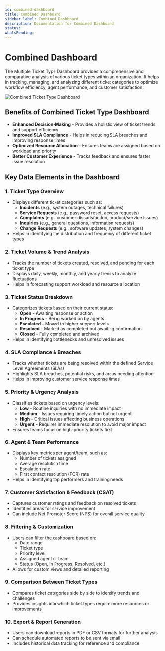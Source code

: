 ```yaml
---
id: combined-dashboard
title: Combined Dashboard
sidebar_label: Combined Dashboard
description: Documentation for Combined Dashboard
status: 
whatsPending: 
---
```


# Combined Dashboard

The Multiple Ticket Type Dashboard provides a comprehensive and comparative analysis of various ticket types within an organization. It helps in tracking, managing, and analyzing different ticket categories to optimize workflow efficiency, agent performance, and customer satisfaction.

![Combined Ticket Type Dashboard](/img/Helpdesk/Multi_Dashboard.jpg)

## Benefits of Combined Ticket Type Dashboard

- **Enhanced Decision-Making** - Provides a holistic view of ticket trends and support efficiency
- **Improved SLA Compliance** - Helps in reducing SLA breaches and improving response times
- **Optimized Resource Allocation** - Ensures teams are assigned based on workload and priority
- **Better Customer Experience** - Tracks feedback and ensures faster issue resolution

## Key Data Elements in the Dashboard

### 1. Ticket Type Overview

- Displays different ticket categories such as:
  - **Incidents** (e.g., system outages, technical failures)
  - **Service Requests** (e.g., password reset, access requests)
  - **Complaints** (e.g., customer dissatisfaction, product/service issues)
  - **Inquiries** (e.g., general questions, information requests)
  - **Change Requests** (e.g., software updates, system changes)
- Helps in identifying the distribution and frequency of different ticket types

### 2. Ticket Volume & Trend Analysis

- Tracks the number of tickets created, resolved, and pending for each ticket type
- Displays daily, weekly, monthly, and yearly trends to analyze fluctuations
- Helps in forecasting support workload and resource allocation

### 3. Ticket Status Breakdown

- Categorizes tickets based on their current status:
  - **Open** - Awaiting response or action
  - **In Progress** - Being worked on by agents
  - **Escalated** - Moved to higher support levels
  - **Resolved** - Marked as completed but awaiting confirmation
  - **Closed** - Fully completed and archived
- Helps in identifying bottlenecks and unresolved issues

### 4. SLA Compliance & Breaches

- Tracks whether tickets are being resolved within the defined Service Level Agreements (SLAs)
- Highlights SLA breaches, potential risks, and areas needing attention
- Helps in improving customer service response times

### 5. Priority & Urgency Analysis

- Classifies tickets based on urgency levels:
  - **Low** - Routine inquiries with no immediate impact
  - **Medium** - Issues requiring timely action but not urgent
  - **High** - Critical issues affecting business operations
  - **Urgent** - Requires immediate resolution to avoid major impact
- Ensures teams focus on high-priority tickets first

### 6. Agent & Team Performance

- Displays key metrics per agent/team, such as:
  - Number of tickets assigned
  - Average resolution time
  - Escalation rate
  - First contact resolution (FCR) rate
- Helps in identifying top performers and training needs

### 7. Customer Satisfaction & Feedback (CSAT)

- Captures customer ratings and feedback on resolved tickets
- Identifies areas for service improvement
- Can include Net Promoter Score (NPS) for overall service quality

### 8. Filtering & Customization

- Users can filter the dashboard based on:
  - Date range
  - Ticket type
  - Priority level
  - Assigned agent or team
  - Status (Open, In Progress, Resolved, etc.)
- Allows for custom views and detailed reporting

### 9. Comparison Between Ticket Types

- Compares ticket categories side by side to identify trends and challenges
- Provides insights into which ticket types require more resources or improvements

### 10. Export & Report Generation

- Users can download reports in PDF or CSV formats for further analysis
- Can schedule automated reports to be sent via email
- Includes historical data tracking for reference and compliance

